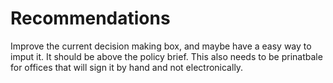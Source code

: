 # Recommendations


Improve the current decision making box, and maybe have a easy way to imput it. It should be above the policy brief. This also needs to be prinatbale for offices that will sign it by hand and not electronically. 